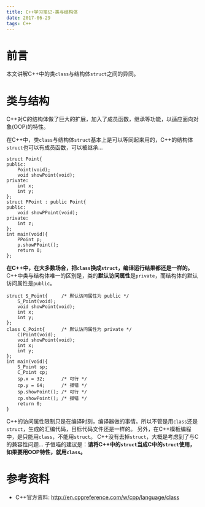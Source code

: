 ```yaml
---
title: C++学习笔记-类与结构体
date: 2017-06-29
tags: C++
---
```


# 前言

本文讲解C++中的类`class`与结构体`struct`之间的异同。

# 类与结构

C++对C的结构体做了巨大的扩展，加入了成员函数，继承等功能，以适应面向对象(OOP)的特性。

在C++中，类`class`与结构体`struct`基本上是可以等同起来用的，C++的结构体`struct`也可以有成员函数，可以被继承...
```
struct Point{
public:
    Point(void);
    void showPoint(void);
private:
    int x;
    int y;
};
struct PPoint : public Point{
public:
    void showPPoint(void);
private:
    int z;
};
int main(void){
    PPoint p;
    p.showPPoint();
    return 0;
};
```
**在C++中，在大多数场合，把`class`换成`struct`，编译运行结果都还是一样的。**
C++中类与结构体唯一的区别是，类的**默认访问属性**是`private`，而结构体的默认访问属性是`public`。
```
struct S_Point{     /* 默认访问属性为 public */
    S_Point(void);
    void showPoint(void);
    int x;
    int y;
};
class C_Point{      /* 默认访问属性为 private */
    C)Point(void);
    void showPoint(void);
    int x;
    int y;
};
int main(void){
    S_Point sp;
    C_Point cp;
    sp.x = 32;      /* 可行 */
    cp.y = 64;      /* 报错 */
    sp.showPoint(); /* 可行 */
    cp.showPoint(); /* 报错 */
    return 0;
}
```
C++的访问属性限制只是在编译时刻，编译器做的事情。所以不管是用`class`还是`struct`，生成的汇编代码，目标代码文件还是一样的。
另外，在C++模板编程中，是只能用`class`，不能用`struct`。
C++没有去掉`struct`，大概是考虑到了与C的兼容性问题...
子恒喵的建议是：**请将C++中的`struct`当成C中的`struct`使用，如果要用OOP特性，就用`class`。**

# 参考资料

- C++官方资料: http://en.cppreference.com/w/cpp/language/class

